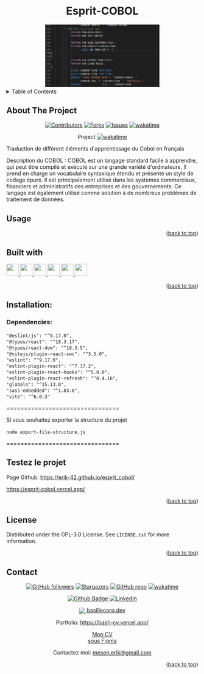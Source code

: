 <div align="center">
</div>
<a name="readme-top"></a>

<!-- PROJECT LOGO -->
<br />
<div align="center">
  <h1>Esprit-COBOL</h1>
  <a href="https://github.com/Erik-42">
    <img src="./esprit-cobol//src/assets/img/code-complete.80474fa5.gif" alt="Logo Esprit-COBOL" width="300">
  </a>
</div>

<!-- TABLE OF CONTENTS -->
<details>
  <summary>Table of Contents</summary>
  <ol>
    <li> <a href="#about-the-project">About The Project</a></li>
    <li><a href="#built-with">Built With</a></li>
    <li><a href="#testez-le-projet">Testez le projet</a></li>
    <li><a href="#license">License</a></li>
    <li><a href="#contact">Contact</a></li>
  </ol>
</details>

<!-- ABOUT THE PROJECT -->

## About The Project

<div align="center">

[![Contributors][contributors-shield]][contributors-url]
[![Forks][forks-shield]][forks-url]
[![Issues][issues-shield]][issues-url]
[![wakatime](https://wakatime.com/badge/github/Erik-42/esprit_cobol.svg)](https://wakatime.com/badge/github/Erik-42/esprit_cobol)

Project
[![wakatime](https://wakatime.com/badge/user/f84d00d8-fee3-4ca3-803d-3daa3c7053a5/project/a8dd128a-59b7-4d94-8afc-10df58fdce60.svg)](https://wakatime.com/badge/user/f84d00d8-fee3-4ca3-803d-3daa3c7053a5/project/a8dd128a-59b7-4d94-8afc-10df58fdce60)

</div>

Traduction de différent éléments d'apprentissage du Cobol en français

Description du COBOL :
COBOL est un langage standard facile à apprendre, qui peut être compilé et exécuté sur une grande variété d'ordinateurs. Il prend en charge un vocabulaire syntaxique étendu et présente un style de codage épuré. Il est principalement utilisé dans les systèmes commerciaux, financiers et administratifs des entreprises et des gouvernements. Ce langage est également utilisé comme solution à de nombreux problèmes de traitement de données.

## Usage

<p align="right">(<a href="#readme-top">back to top</a>)</p>

## Built with

<p> </p>
<a href=https://github.com/Erik-42?tab=repositories&q=&type=&language=html&sort= > <img width ='32px' height='32px' src ='https://raw.githubusercontent.com/rahulbanerjee26/githubAboutMeGenerator/main/icons/html.svg'> </a>
<a href=https://github.com/Erik-42?tab=repositories&q=&type=&language=css&sort= > <img width ='32px' height='32px' src ='https://raw.githubusercontent.com/rahulbanerjee26/githubAboutMeGenerator/main/icons/css.svg'> </a>
<a href= https://github.com/Erik-42?tab=repositories&q=&type=&language=sass&sort= > <img width ='32px' height='32px' src ='https://raw.githubusercontent.com/rahulbanerjee26/githubAboutMeGenerator/main/icons/sass.svg'> </a>
<a href=https://github.com/Erik-42?tab=repositories&q=&type=&language=javascript&sort= > <img width ='32px' height='32px' src ='https://raw.githubusercontent.com/rahulbanerjee26/githubAboutMeGenerator/main/icons/javascript.svg'> </a>
<a href=https://github.com/Erik-42?tab=repositories&q=&type=&language=reactjs&sort= > <img width ='32px' height='32px' src ='https://raw.githubusercontent.com/rahulbanerjee26/githubAboutMeGenerator/main/icons/reactjs.svg'> </a>
<a href= https://github.com/Erik-42?tab=repositories&q=&type=&language=github&sort= > <img width ='32px' height='32px' src ='https://raw.githubusercontent.com/rahulbanerjee26/githubAboutMeGenerator/main/icons/github.svg'> </a>

<p align="right">(<a href="#readme-top">back to top</a>)</p>

## Installation:

### Dependencies:

    "@eslint/js": "^9.17.0",
    "@types/react": "^18.3.17",
    "@types/react-dom": "^18.3.5",
    "@vitejs/plugin-react-swc": "^3.5.0",
    "eslint": "^9.17.0",
    "eslint-plugin-react": "^7.37.2",
    "eslint-plugin-react-hooks": "^5.0.0",
    "eslint-plugin-react-refresh": "^0.4.16",
    "globals": "^15.13.0",
    "sass-embedded": "^1.83.0",
    "vite": "^6.0.3"

================================

Si vous souhaitez exporter la structure du projet

`node export-file-structure.js`

================================

## Testez le projet

Page Github: https://erik-42.github.io/esprit_cobol/

https://esprit-cobol.vercel.app/

<p align="right">(<a href="#readme-top">back to top</a>)</p>

## License

Distributed under the GPL-3.0 License. See `LICENSE.txt` for more information.

<p align="right">(<a href="#readme-top">back to top</a>)</p>

## Contact

<div align="center">

[![GitHub followers][github followers-shield]][github followers-url]
[![Stargazers][stars-shield]][stars-url]
[![GitHub repo][github repo-shield]][github repo-url]
[![wakatime][wakatime-shield]][wakatime-url]

[![Github Badge][github badge-shield]][github badge-url]
[![LinkedIn][linkedin-shield]][linkedin-url]

<a href = 'https://basillecorp.dev'> <img width = '32px' align= 'center' src="https://raw.githubusercontent.com/rahulbanerjee26/githubAboutMeGenerator/main/icons/portfolio.png"/> basillecorp.dev</a>

Portfolio: https://bash-cv.vercel.app/

<a href="https://www.figma.com/design/H17d3Plq2fxppmKcQXfB0p/Cv-Eric-Breteau?m=auto&t=enkiu3089axN0tBm-1">Mon CV <br/>sous Figma</a>

Contactez moi: mesen.erik@gmail.com

</div>

<p align="right">(<a href="#readme-top">back to top</a>)</p>

<!-- MARKDOWN LINKS & IMAGES -->
<!-- https://www.markdownguide.org/basic-syntax/#reference-style-links -->

[product-screenshot]: ./images/screenshot.png
[wakatime-shield]: https://wakatime.com/badge/user/f84d00d8-fee3-4ca3-803d-3daa3c7053a5.svg
[wakatime-url]: https://wakatime.com/@f84d00d8-fee3-4ca3-803d-3daa3c7053a5
[github badge-shield]: https://img.shields.io/badge/Github-Erik--42-155?style=for-the-badge&logo=github
[github badge-url]: https://github.com/Erik-42
[github repo-shield]: https://img.shields.io/badge/Repositories-63-blue
[github repo-url]: https://github.com/Erik-42/Erik-42?tab=repositories
[github repo file count (file type)-shield]: https://img.shields.io/github/directory-file-count/Erik-42/cobol_fr
[github repo file count (file type)-url]: https://github.com/directory-file-count/Erik-42/cobol_fr
[github followers-shield]: https://img.shields.io/github/followers/Erik-42
[github followers-url]: https://github.com/followers/Erik-42
[github all releases-shield]: https://github.com/Erik-42/esprit-cobol/total
[github all releases-url]: https://github.com/Erik-42/esprit-cobol/releases
[github repo size-shield]: https://img.shields.io/github/repo-size/Erik-42/cobol_fr
[github repo size-url]: https://github.com/Erik-42/cobol_fr
[contributors-shield]: https://img.shields.io/github/contributors/Erik-42/cobol_fr
[contributors-url]: https://github.com/Erik-42/cobol_fr/graphs/contributors
[forks-shield]: https://img.shields.io/github/forks/Erik-42/cobol_fr
[forks-url]: https://github.com/Erik-42/cobol_fr/forks
[stars-shield]: https://img.shields.io/github/stars/Erik-42
[stars-url]: https://github.com/Erik-42?tab=stars
[issues-shield]: https://img.shields.io/github/issues-raw/Erik-42/cobol_fr
[issues-url]: https://github.com/Erik-42/cobol_fr/issues
[license-shield]: https://img.shields.io/github/license/Erik-42/cobol_fr
[license-url]: https://github.com/Erik-42/cobol_fr/blob/master/LICENSE.txt
[linkedin-shield]: https://img.shields.io/badge/-LinkedIn-black.svg?style=for-the-badge&logo=linkedin&colorB=555
[linkedin-url]: https://www.linkedin.com/in/erik-mesen/
[html-shield]: https://img.shields.io/badge/-LinkedIn-black.svg?style=for-the-badge&logo=linkedin&colorB=555
[html-url]: https://html.spec.whatwg.org/
[css-shield]: https://img.shields.io/badge/-LinkedIn-black.svg?style=for-the-badge&logo=linkedin&colorB=555
[css-url]: https://www.w3.org/TR/CSS/#css
[javascript-shield]: https://img.shields.io/badge/-LinkedIn-black.svg?style=for-the-badge&logo=linkedin&colorB=555
[javascript-url]: https://www.ecma-international.org/publications-and-standards/standards/ecma-262/
